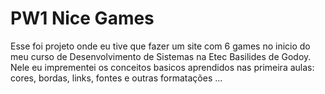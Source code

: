 # PW1 Nice Games

Esse foi projeto onde eu tive que fazer um site com 6 games no inicio do meu curso de Desenvolvimento de Sistemas na Etec Basilides de Godoy.
Nele eu imprementei os conceitos basicos aprendidos nas primeira aulas: cores, bordas, links, fontes e outras formatações ...
